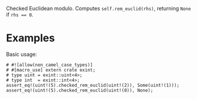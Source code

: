 Checked Euclidean modulo. Computes `self.rem_euclid(rhs)`,
returning `None` if `rhs == 0`.

# Examples

Basic usage:

```
# #![allow(non_camel_case_types)]
# #[macro_use] extern crate exint;
# type uint = exint::uint<4>;
# type int  = exint::int<4>;
assert_eq!(uint!(5).checked_rem_euclid(uint!(2)), Some(uint!(1)));
assert_eq!(uint!(5).checked_rem_euclid(uint!(0)), None);
```
